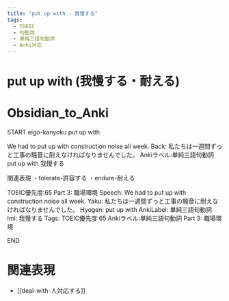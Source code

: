 ```yaml
---
title: "put up with - 我慢する"
tags:
  - TOEIC
  - 句動詞
  - 単純三語句動詞
  - Anki対応
---
```


# put up with (我慢する・耐える)

# Obsidian_to_Anki
START
eigo-kanyoku
put up with

We had to put up with construction noise all week.
Back: 
私たちは一週間ずっと工事の騒音に耐えなければなりませんでした。
Ankiラベル:単純三語句動詞
put up with
我慢する

関連表現
・tolerate-許容する
・endure-耐える

TOEIC優先度:65
Part 3: 職場環境
Speech: We had to put up with construction noise all week.
Yaku: 私たちは一週間ずっと工事の騒音に耐えなければなりませんでした。
Hyogen: put up with
AnkiLabel: 単純三語句動詞
Imi: 我慢する
Tags: TOEIC優先度:65 Ankiラベル:単純三語句動詞 Part 3: 職場環境
<!--ID: 1755038902166-->
END

# 関連表現
- [[deal-with-人対応する]]

